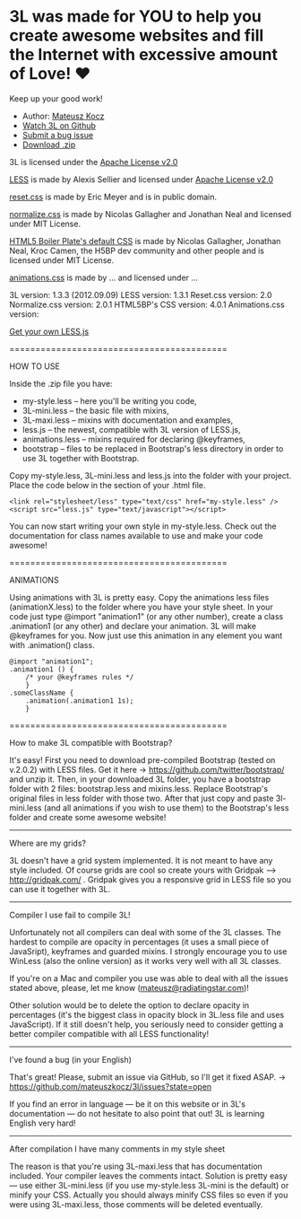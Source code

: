 # 3L was made for YOU to help you create awesome websites and fill the Internet with excessive amount of Love! ♥

Keep up your good work!

* Author: [Mateusz Kocz](http://radiatingstar.com)
* [Watch 3L on Github](https://github.com/mateuszkocz/3l)
* [Submit a bug issue](https://github.com/mateuszkocz/3l/issues?state=open)
* [Download .zip](https://github.com/downloads/mateuszkocz/3l/3l-v1.3.3.zip)

3L is licensed under the [Apache License v2.0](http://www.apache.org/licenses/LICENSE-2.0)

[LESS](http://lesscss.org/) is made by Alexis Sellier and licensed under [Apache License v2.0](http://www.apache.org/licenses/LICENSE-2.0)

[reset.css](http://meyerweb.com/eric/tools/css/reset/) is made by Eric Meyer and is in public domain.

[normalize.css](http://necolas.github.com/normalize.css/) is made by Nicolas Gallagher and Jonathan Neal and licensed under MIT License.

[HTML5 Boiler Plate's default CSS](http://html5boilerplate.com/) is made by Nicolas Gallagher, Jonathan Neal, Kroc Camen, the H5BP dev community and other people and is licensed under MIT License.

[animations.css](link) is made by ... and licensed under ...

3L version: 1.3.3 (2012.09.09)
LESS version: 1.3.1
Reset.css version: 2.0
Normalize.css version: 2.0.1
HTML5BP's CSS version: 4.0.1
Animations.css version: 

[Get your own LESS.js](http://lesscss.org/)

==========================================

HOW TO USE

Inside the .zip file you have:

* my-style.less – here you'll be writing you code,
* 3L-mini.less – the basic file with mixins,
* 3L-maxi.less – mixins with documentation and examples,
* less.js – the newest, compatible with 3L version of LESS.js,
* animations.less – mixins required for declaring @keyframes,
* bootstrap – files to be replaced in Bootstrap's less directory in order to use 3L together with Bootstrap.

Copy my-style.less, 3L-mini.less and less.js into the folder with your project. Place the code below in the <head> section of your .html file.

	<link rel="stylesheet/less" type="text/css" href="my-style.less" />
	<script src="less.js" type="text/javascript"></script>

You can now start writing your own style in my-style.less. Check out the documentation for class names available to use and make your code awesome!

==========================================

ANIMATIONS

Using animations with 3L is pretty easy. Copy the animations less files (animationX.less) to the folder where you have your style sheet. In your code just type @import "animation1" (or any other number), create a class .animation1 (or any other) and declare your animation. 3L will make @keyframes for you. Now just use this animation in any element you want with .animation() class.

	@import "animation1";
	.animation1 () {
		/* your @keyframes rules */
		}
	.someClassName {
		.animation(.animation1 1s);
		}
	
==========================================

How to make 3L compatible with Bootstrap?

It's easy! First you need to download pre-compiled Bootstrap (tested on v.2.0.2) with LESS files. Get it here -> https://github.com/twitter/bootstrap/ and unzip it. Then, in your downloaded 3L folder, you have a bootstrap folder with 2 files: bootstrap.less and mixins.less. Replace Bootstrap's original files in less folder with those two. After that just copy and paste 3l-mini.less (and all animations if you wish to use them) to the Bootstrap's less folder and create some awesome website!

---

Where are my grids?

3L doesn't have a grid system implemented. It is not meant to have any style included. Of course grids are cool so create yours with Gridpak —> http://gridpak.com/ . Gridpak gives you a responsive grid in LESS file so you can use it together with 3L.

---

Compiler I use fail to compile 3L!

Unfortunately not all compilers can deal with some of the 3L classes. The hardest to compile are opacity in percentages (it uses a small piece of JavaSript), keyframes and guarded mixins. I strongly encourage you to use WinLess (also the online version) as it works very well with all 3L classes.

If you're on a Mac and compiler you use was able to deal with all the issues stated above, please, let me know (mateusz@radiatingstar.com)!

Other solution would be to delete the option to declare opacity in percentages (it's the biggest class in opacity block in 3L.less file and uses JavaScript). If it still doesn't help, you seriously need to consider getting a better compiler compatible with all LESS functionality!

---

I've found a bug (in your English)

That's great! Please, submit an issue via GitHub, so I'll get it fixed ASAP. -> https://github.com/mateuszkocz/3l/issues?state=open

If you find an error in language — be it on this website or in 3L's documentation — do not hesitate to also point that out! 3L is learning English very hard!

---

After compilation I have many comments in my style sheet

The reason is that you're using 3L-maxi.less that has documentation included. Your compiler leaves the comments intact. Solution is pretty easy — use either 3L-mini.less (if you use my-style.less 3L-mini is the default) or minify your CSS. Actually you should always minify CSS files so even if you were using 3L-maxi.less, those comments will be deleted eventually.
